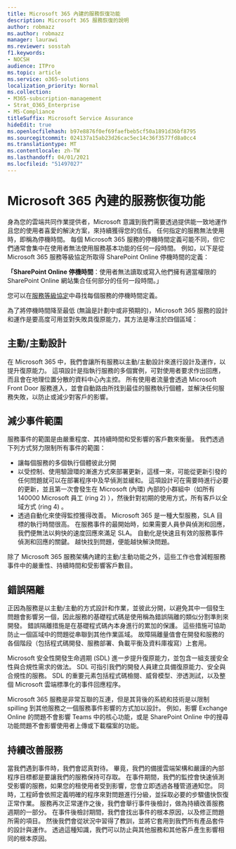 ```yaml
---
title: Microsoft 365 內建的服務恢復功能
description: Microsoft 365 服務恢復的說明
author: robmazz
ms.author: robmazz
manager: laurawi
ms.reviewer: sosstah
f1.keywords:
- NOCSH
audience: ITPro
ms.topic: article
ms.service: o365-solutions
localization_priority: Normal
ms.collection:
- M365-subscription-management
- Strat_O365_Enterprise
- MS-Compliance
titleSuffix: Microsoft Service Assurance
hideEdit: true
ms.openlocfilehash: b97e8876f0ef69faefbeb5cf50a1891d36bf8795
ms.sourcegitcommit: 024137a15ab23d26cac5ec14c36f3577fd8a0cc4
ms.translationtype: MT
ms.contentlocale: zh-TW
ms.lasthandoff: 04/01/2021
ms.locfileid: "51497027"
---
```

# <a name="built-in-service-resiliency-in-microsoft-365"></a>Microsoft 365 內建的服務恢復功能

身為您的雲端共同作業提供者，Microsoft 意識到我們需要透過提供能一致地運作且您的使用者喜愛的解決方案，來持續獲得您的信任。 任何指定的服務無法使用時，即稱為停機時間。 每個 Microsoft 365 服務的停機時間定義可能不同，但它們通常會集中在使用者無法使用服務基本功能的任何一段時間。 例如，以下是從 Microsoft 365 服務等級協定所取得 SharePoint Online 停機時間的定義：

**「SharePoint Online 停機時間**：使用者無法讀取或寫入他們擁有適當權限的 SharePoint Online 網站集合任何部分的任何一段時間。」

您可以在[服務等級協定](https://www.microsoftvolumelicensing.com/DocumentSearch.aspx?Mode=3&DocumentTypeId=37)中尋找每個服務的停機時間定義。

為了將停機時間降至最低 (無論是計劃中或非預期的)，Microsoft 365 服務的設計和運作是要高度可用並對失敗具復原能力，其方法是專注於四個區域：

## <a name="activeactive-design"></a>主動/主動設計

在 Microsoft 365 中，我們會讓所有服務以主動/主動設計來進行設計及運作，以提升復原能力。 這項設計是指執行服務的多個實例，可對使用者要求作出回應，而且會在地理位置分散的資料中心內主控。 所有使用者流量會透過 Microsoft Front Door 服務進入，並會自動路由所找到最佳的服務執行個體，並解決任何服務失敗，以防止或減少對客戶的影響。

## <a name="reduce-incident-scope"></a>減少事件範圍

服務事件的範圍是由嚴重程度、其持續時間和受影響的客戶數來衡量。 我們透過下列方式努力限制所有事件的範圍：

- 讓每個服務的多個執行個體彼此分開
- 以受控制、使用驗證環的漸進方式來部署更新，這樣一來，可能從更新引發的任何問題就可以在部署程序中及早偵測並緩和。 這項設計可在需要時進行必要的更新，並且第一次會發生在 Microsoft (內環) 內部的小群組中（如所有 140000 Microsoft 員工 (ring 2) ），然後針對初期的使用方式，所有客戶以全域方式 (ring 4) 。
- 透過自動化來使得監控獲得改善。 Microsoft 365 是一種大型服務，SLA 目標的執行時間很高。 在服務事件的最開始時，如果需要人員參與偵測和回應，我們便無法以夠快的速度回應來滿足 SLA。 自動化是快速且有效的服務事件偵測和回應的關鍵。 越快找到問題，便能越快解決問題。

除了 Microsoft 365 服務架構內建的主動/主動功能之外，這些工作也會減輕服務事件中的嚴重性、持續時間和受影響客戶數目。  

## <a name="fault-isolation"></a>錯誤隔離

正因為服務是以主動/主動的方式設計和作業，並彼此分開，以避免其中一個發生問題會影響另一個，因此服務的基礎程式碼是使用稱為錯誤隔離的類似分割準則來開發。 錯誤隔離措施是在基礎程式碼內本身進行的累加的保護。 這些措施可協助防止一個區域中的問題從串聯到其他作業區域。
故障隔離量值會在開發和服務的各個階段（包括程式碼開發、服務部署、負載平衡及資料庫複寫）上套用。

Microsoft 安全性開發生命週期 (SDL) 進一步提升復原能力，並包含一組支援安全性與合規性需求的做法。 SDL 可指引我們的開發人員建立具備復原能力、安全與合規性的服務。 SDL 的重要元素包括程式碼檢閱、威脅模型、滲透測試，以及整個 Microsoft 雲端標準化的事件回應程序。

Microsoft 365 服務是非常互聯的互連，但是其背後的系統和技術是以限制 spilling 到其他服務之一個服務事件影響的方式加以設計。 例如，影響 Exchange Online 的問題不會影響 Teams 中的核心功能，或是 SharePoint Online 中的搜尋功能問題不會影響使用者上傳或下載檔案的功能。

## <a name="continuous-service-improvement"></a>持續改善服務

當我們遇到事件時，我們會認真對待。 畢竟，我們的備援雲端架構和嚴謹的內部程序目標都是要讓我們的服務保持可存取。 在事件期間，我們的監控會快速偵測受影響的服務，如果您的租使用者受到影響，您會立即透過各種管道通知您。 同時，工程師會依照定義明確的程序來對問題進行分級，並採取必要的步驟儘快恢復正常作業。 服務再次正常運作之後，我們會舉行事件後檢討，做為持續改善服務週期的一部分。 在事件後檢討期間，我們會找出事件的根本原因，以及修正問題所需的項目。 然後我們會從狀況中習得了教訓，並將它套用到我們所有產品套件的設計與運作。 透過這種知識，我們可以防止與其他服務和其他客戶產生影響相同的根本原因。

